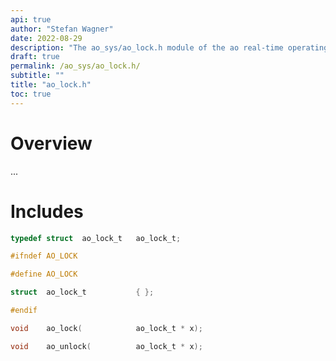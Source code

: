 ```yaml
---
api: true
author: "Stefan Wagner"
date: 2022-08-29
description: "The ao_sys/ao_lock.h module of the ao real-time operating system."
draft: true
permalink: /ao_sys/ao_lock.h/ 
subtitle: ""
title: "ao_lock.h"
toc: true
---
```


# Overview

...

# Includes

```c
typedef struct  ao_lock_t   ao_lock_t;

#ifndef AO_LOCK

#define AO_LOCK

struct  ao_lock_t           { };

#endif

void    ao_lock(            ao_lock_t * x);

void    ao_unlock(          ao_lock_t * x);

```
